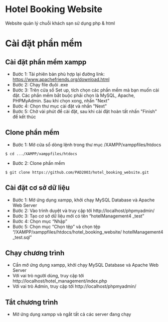 # Hotel Booking Website
Website quản lý chuỗi khách sạn sử dụng php &amp; html

# Cài đặt phần mềm

## Cài đặt phần mềm xampp
-	Bước 1: Tải phiên bản phù hợp lại đường link: https://www.apachefriends.org/download.html
-	Bước 2: Chạy file đuôi .exe
-	Bước 3: Trên cửa sổ Set up, tích chọn các phần mềm mà bạn muốn cài đặt. Các phần mềm bắt buộc phải chọn là MySQL, Apache, PHPMyAdmin. Sau khi chọn xong, nhấn "Next"
-	Bước 4: Chọn thư mục cài đặt và nhấn "Next"
-	Bước 5: Chờ vài phút để cài đặt, sau khi cài đặt hoàn tất nhấn "Finish" để kết thúc

## Clone phần mềm
-	Bước 1: Mở cửa sổ dòng lệnh trong thư mục /XAMPP/xamppfiles/htdocs
```
$ cd .../XAMPP/xamppfiles/htdocs

```
-	Bước 2: Clone phần mềm
```
$ git clone https://github.com/PAD2003/hotel_booking_website.git

```

## Cài đặt cơ sở dữ liệu
-	Bước 1: Mở ứng dụng xampp, khởi chạy MySQL Database và Apache Web Server
-	Bước 2: Vào trình duyệt và truy cập tới http://localhost/phpmyadmin/
-	Bước 3: Tạo cơ sở dữ liệu mới có tên “hotelManagement4 _test”
-	Bước 4: Chọn mục “Nhập”
-	Bước 5: Chọn mục “Chọn tệp” và chọn tệp “/XAMPP/xamppfiles/htdocs/hotel_booking_website/ hotelManagement4 _test.sql”

## Chạy chương trình
-	Cần mở ứng dụng xampp, khởi chạy MySQL Database và Apache Web Server
-	Với vai trò người dùng, truy cập tới http://localhost/hotel_management/index.php
-	Với vai trò Admin, truy cập tới http://localhost/phpmyadmin/

## Tắt chương trình
-	Mở ứng dụng xampp và ngắt tất cả các server đang chạy

